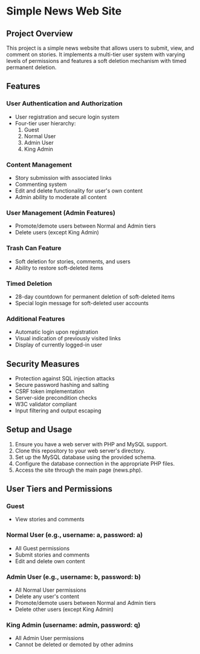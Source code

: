 # Simple News Web Site

## Project Overview

This project is a simple news website that allows users to submit, view, and comment on stories. It implements a multi-tier user system with varying levels of permissions and features a soft deletion mechanism with timed permanent deletion.

## Features

### User Authentication and Authorization
- User registration and secure login system
- Four-tier user hierarchy:
  1. Guest
  2. Normal User
  3. Admin User
  4. King Admin

### Content Management
- Story submission with associated links
- Commenting system
- Edit and delete functionality for user's own content
- Admin ability to moderate all content

### User Management (Admin Features)
- Promote/demote users between Normal and Admin tiers
- Delete users (except King Admin)

### Trash Can Feature
- Soft deletion for stories, comments, and users
- Ability to restore soft-deleted items

### Timed Deletion
- 28-day countdown for permanent deletion of soft-deleted items
- Special login message for soft-deleted user accounts

### Additional Features
- Automatic login upon registration
- Visual indication of previously visited links
- Display of currently logged-in user

## Security Measures
- Protection against SQL injection attacks
- Secure password hashing and salting
- CSRF token implementation
- Server-side precondition checks
- W3C validator compliant
- Input filtering and output escaping

## Setup and Usage

1. Ensure you have a web server with PHP and MySQL support.
2. Clone this repository to your web server's directory.
3. Set up the MySQL database using the provided schema.
4. Configure the database connection in the appropriate PHP files.
5. Access the site through the main page (news.php).

## User Tiers and Permissions

### Guest
- View stories and comments

### Normal User (e.g., username: a, password: a)
- All Guest permissions
- Submit stories and comments
- Edit and delete own content

### Admin User (e.g., username: b, password: b)
- All Normal User permissions
- Delete any user's content
- Promote/demote users between Normal and Admin tiers
- Delete other users (except King Admin)

### King Admin (username: admin, password: q)
- All Admin User permissions
- Cannot be deleted or demoted by other admins
